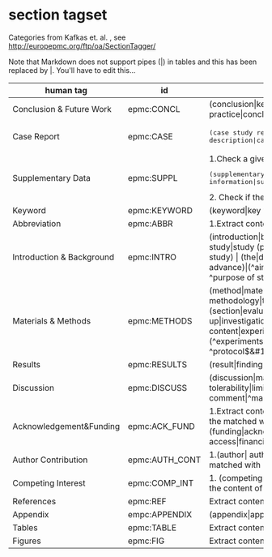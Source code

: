 # section tagset

Categories from Kafkas et. al. , see http://europepmc.org/ftp/oa/SectionTagger/ 

Note that Markdown does not support pipes (|) in tables and this has been replaced by &#124;. You'll have to edit this...

| human tag       | id           | purpose  |
| ------------- |-------------| -----|
| Conclusion & Future Work | epmc:CONCL |	(conclusion&#124;key message&#124;future&#124;summary&#124;recommendation&#124; implications for clinical practice&#124;concluding remark) |
| Case Report	| epmc:CASE | <pre>(case study report&#124;case report&#124;case presentation&#124;case description&#124;case summary&#124;case history&#124; (\d)+\. case&#124;^ case (\d)+$&#124;^case$&#124;^cases$)</pre> |
| Supplementary Data	| epmc:SUPPL | 1.Check a given title for <pre>(supplementary&#124;supporting information&#124;supplemental&#124;web extra material)</pre> 2. Check if the content of the <footnote> matches with (supplementary) |
| Keyword	| epmc:KEYWORD |(keyword&#124;key word&#124;key term&#124;index&#124;ocis code&#124;mesh&#124;accession&#124;search term)	|
| Abbreviation	| epmc:ABBR | 1.Extract content of the <glossary> element from a given xml document 2.(abbreviation&#124;glossary) |
| Introduction & Background	| epmc:INTRO |(introduction&#124;background&#124;related literature&#124;literature review&#124; objective&#124; purpose of this study&#124;study (purpose&#124;aim&#124;aims))&#124; (\d)+. (purpose&#124;aims&#124;aim)&#124;(aims&#124;aim&#124;purpose) of the study) &#124; (the&#124;drug&#124;systematic&#124;book) review&#124;review of literature&#124;related work&#124; recent advance)&#124;(^aim$&#124;^aims$&#124;^purpose$&#124;^purposes$&#124;^purpose/aim$&#124; ^purpose of study$&#124;^review$&#124;^reviews$&#124;^minireview$) |
| Materials & Methods	| epmc:METHODS | (method&#124;material&#124;experimental procedure&#124;implementation&#124; methodology&#124;treatment&#124;statistical analysis&#124;(\d)+. Experimental&#124; experimental (section&#124;evaluation&#124;design&#124;approach&#124;protocol&#124;setting&#124;set up&#124;investigation&#124;detail&#124;part&#124;pespective&#124;tool)&#124;study protocol&#124; construction and content&#124;experiment (\d)+&#124;analysis&#124;utility&#124;design&#124; (\d)+\. Theory&#124;theory and&#124;theory of)&#124; (^experiments$&#124;^experimental$&#124;^the study$&#124;^(\d)+. the study$&#124; ^protocol$&#124;^protocols$&#124;^theory$) AND NOT (supplement) |
| Results	| epmc:RESULTS | (result&#124;finding&#124;diagnosis) |
| Discussion	| epmc:DISCUSS | (discussion&#124;management of&#124;(\d)+. management&#124;safety and tolerability&#124;limitations&#124;perspective&#124;commentary&#124;(\d)+. comment&#124;^management$&#124;^comment$&#124;^comments$) |
| Acknowledgement&Funding	| epmc:ACK_FUND | 1.Extract content of the <ack> element from a given xml document 2.Check if the content of the <footnote>  matched with (financial disclosure&#124;support&#124;fund&#124;grant&#124;thank) 3.(funding&#124;acknowledgment&#124;acknowledgement&#124;acknowledgement&#124;acknowlegement&#124;open access&#124;financial support&#124;grant&#124;author note) |
| Author Contribution | epmc:AUTH_CONT |	1.(author&#124; authors'&#124; author's) contribution 2.Check if the content of the <footnote> element matched with (fn-type=”con”) |
| Competing Interest	| epmc:COMP_INT| 1. (competing interest&#124;(conflict&#124;conflicts) of interest&#124;disclosure&#124;declaration) 2. Check if the content of the <footnote> element matched with (fn-type=”conflict”) | 
| References	| epmc:REF  | Extract content of the <ref-list> element from a given xml document |
| Appendix	| empc:APPENDIX | (appendix&#124;appendices) |
| Tables	| epmc:TABLE| Extract content of all <table-wrap> elements from a given xml document |
| Figures	| epmc:FIG  | Extract content of all <fig> elements from a given xml document |





